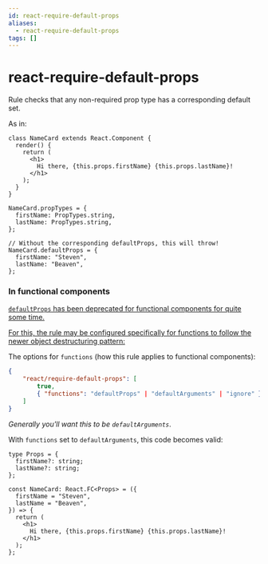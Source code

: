 ```yaml
---
id: react-require-default-props
aliases:
  - react-require-default-props
tags: []
---
```


# react-require-default-props

Rule checks that any non-required prop type has a corresponding default set.

As in:

```tsx
class NameCard extends React.Component {
  render() {
    return (
      <h1>
        Hi there, {this.props.firstName} {this.props.lastName}!
      </h1>
    );
  }
}

NameCard.propTypes = {
  firstName: PropTypes.string,
  lastName: PropTypes.string,
};

// Without the corresponding defaultProps, this will throw!
NameCard.defaultProps = {
  firstName: "Steven",
  lastName: "Beaven",
};
```

### In functional components

[`defaultProps` has been deprecated for functional components for quite some time.](https://github.com/facebook/react/pull/25699)

[For this, the rule may be configured specifically for functions to follow the newer object destructuring pattern:](https://github.com/jsx-eslint/eslint-plugin-react/blob/master/docs/rules/require-default-props.md#functions)

The options for `functions` (how this rule applies to functional components):

```json
{
    "react/require-default-props": [
        true,
        { "functions": "defaultProps" | "defaultArguments" | "ignore" }
    ]
}
```

_Generally you'll want this to be `defaultArguments`_.

With `functions` set to `defaultArguments`, this code becomes valid:

```tsx
type Props = {
  firstName?: string;
  lastName?: string;
};

const NameCard: React.FC<Props> = ({
  firstName = "Steven",
  lastName = "Beaven",
}) => {
  return (
    <h1>
      Hi there, {this.props.firstName} {this.props.lastName}!
    </h1>
  );
};
```
